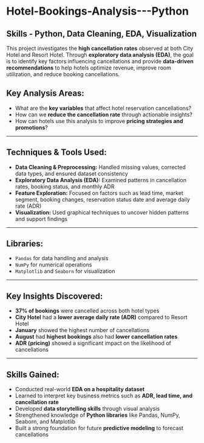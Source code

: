 # Hotel-Bookings-Analysis---Python
## Skills - Python, Data Cleaning, EDA, Visualization


This project investigates the **high cancellation rates** observed at both City Hotel and Resort Hotel. Through **exploratory data analysis (EDA)**, the goal is to identify key factors influencing cancellations and provide **data-driven recommendations** to help hotels optimize revenue, improve room utilization, and reduce booking cancellations.

## **Key Analysis Areas:**

- What are the **key variables** that affect hotel reservation cancellations?  
- How can we **reduce the cancellation rate** through actionable insights?  
- How can hotels use this analysis to improve **pricing strategies and promotions**?

---

## **Techniques & Tools Used:**

- **Data Cleaning & Preprocessing:** Handled missing values, corrected data types, and ensured dataset consistency  
- **Exploratory Data Analysis (EDA):** Examined patterns in cancellation rates, booking status, and monthly ADR  
- **Feature Exploration:** Focused on factors such as lead time, market segment, booking changes, reservation status date and average daily rate (ADR)  
- **Visualization:** Used graphical techniques to uncover hidden patterns and support findings

---

## **Libraries:**

- `Pandas` for data handling and analysis  
- `NumPy` for numerical operations  
- `Matplotlib` and `Seaborn` for visualization

---

## **Key Insights Discovered:**

- **37% of bookings** were cancelled across both hotel types  
- **City Hotel** had a **lower average daily rate (ADR)** compared to Resort Hotel  
- **January** showed the highest number of cancellations  
- **August** had **highest bookings** also had **lower cancellation rates**  
- **ADR (pricing)** showed a significant impact on the likelihood of cancellations  

---

## **Skills Gained:**

- Conducted real-world **EDA on a hospitality dataset**  
- Learned to interpret key business metrics such as **ADR, lead time, and cancellation rate**  
- Developed **data storytelling skills** through visual analysis  
- Strengthened knowledge of **Python libraries** like Pandas, NumPy, Seaborn, and Matplotlib  
- Built a strong foundation for future **predictive modeling** to forecast cancellations
